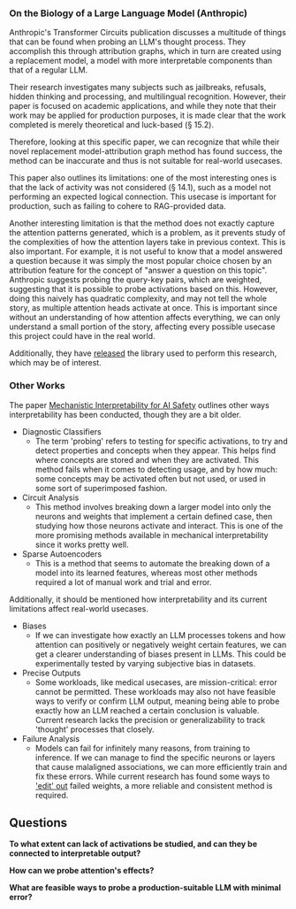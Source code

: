 ### On the Biology of a Large Language Model (Anthropic)

Anthropic's Transformer Circuits publication discusses a multitude of things that can be found when probing an LLM's thought process. They accomplish this through attribution graphs, which in turn are created using a replacement model, a model with more interpretable components than that of a regular LLM.

Their research investigates many subjects such as jailbreaks, refusals, hidden thinking and processing, and multilingual recognition. However, their paper is focused on academic applications, and while they note that their work may be applied for production purposes, it is made clear that the work completed is merely theoretical and luck-based (§ 15.2).

Therefore, looking at this specific paper, we can recognize that while their novel replacement model-attribution graph method has found success, the method can be inaccurate and thus is not suitable for real-world usecases.

This paper also outlines its limitations: one of the most interesting ones is that the lack of activity was not considered (§ 14.1), such as a model not performing an expected logical connection. This usecase is important for production, such as failing to cohere to RAG-provided data.

Another interesting limitation is that the method does not exactly capture the attention patterns generated, which is a problem, as it prevents study of the complexities of how the attention layers take in previous context. This is also important. For example, it is not useful to know that a model answered a question because it was simply the most popular choice chosen by an attribution feature for the concept of "answer a question on this topic". Anthropic suggests probing the query-key pairs, which are weighted, suggesting that it is possible to probe activations based on this. However, doing this naively has quadratic complexity, and may not tell the whole story, as multiple attention heads activate at once. This is important since without an understanding of how attention affects everything, we can only understand a small portion of the story, affecting every possible usecase this project could have in the real world.

Additionally, they have [released](https://www.anthropic.com/research/open-source-circuit-tracing) the library used to perform this research, which may be of interest.

### Other Works

The paper [Mechanistic Interpretability for AI Safety](https://alphaxiv.org/pdf/2404.14082v2) outlines other ways interpretability has been conducted, though they are a bit older.
- Diagnostic Classifiers
  - The term 'probing' refers to testing for specific activations, to try and detect properties and concepts when they appear. This helps find where concepts are stored and when they are activated. This method fails when it comes to detecting usage, and by how much: some concepts may be activated often but not used, or used in some sort of superimposed fashion.
- Circuit Analysis
  - This method involves breaking down a larger model into only the neurons and weights that implement a certain defined case, then studying how those neurons activate and interact. This is one of the more promising methods available in mechanical interpretability since it works pretty well.
- Sparse Autoencoders
  - This is a method that seems to automate the breaking down of a model into its learned features, whereas most other methods required a lot of manual work and trial and error.

Additionally, it should be mentioned how interpretability and its current limitations affect real-world usecases.

- Biases
  - If we can investigate how exactly an LLM processes tokens and how attention can positively or negatively weight certain features, we can get a clearer understanding of biases present in LLMs. This could be experimentally tested by varying subjective bias in datasets.
- Precise Outputs
  - Some workloads, like medical usecases, are mission-critical: error cannot be permitted. These workloads may also not have feasible ways to verify or confirm LLM output, meaning being able to probe exactly how an LLM reached a certain conclusion is valuable. Current research lacks the precision or generalizability to track 'thought' processes that closely.
- Failure Analysis
  - Models can fail for infinitely many reasons, from training to inference. If we can manage to find the specific neurons or layers that cause malaligned associations, we can more efficiently train and fix these errors. While current research has found some ways to ['edit' out](https://www.alphaxiv.org/abs/2412.02104v1) failed weights, a more reliable and consistent method is required.

## Questions

**To what extent can lack of activations be studied, and can they be connected to interpretable output?**

**How can we probe attention's effects?**

**What are feasible ways to probe a production-suitable LLM with minimal error?**
